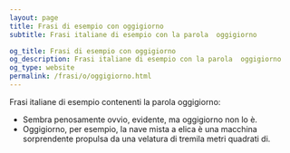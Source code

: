 ```yaml
---
layout: page
title: Frasi di esempio con oggigiorno 
subtitle: Frasi italiane di esempio con la parola  oggigiorno

og_title: Frasi di esempio con oggigiorno 
og_description: Frasi italiane di esempio con la parola  oggigiorno
og_type: website
permalink: /frasi/o/oggigiorno.html
---
```


Frasi italiane di esempio contenenti la parola oggigiorno:


- Sembra penosamente ovvio, evidente, ma oggigiorno non lo è.
- Oggigiorno, per esempio, la nave mista a elica è una macchina sorprendente propulsa da una velatura di tremila metri quadrati di.
